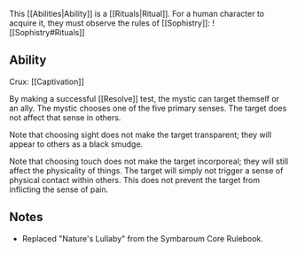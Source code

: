 This [[Abilities|Ability]] is a [[Rituals|Ritual]]. For a human character to acquire it, they must observe the rules of [[Sophistry]]:
![[Sophistry#Rituals]]
## Ability
Crux: [[Captivation]]

By making a successful [[Resolve]] test, the mystic can target themself or an ally. The mystic chooses one of the five primary senses. The target does not affect that sense in others.

Note that choosing sight does not make the target transparent; they will appear to others as a black smudge.

Note that choosing touch does not make the target incorporeal; they will still affect the physicality of things. The target will simply not trigger a sense of physical contact within others. This does not prevent the target from inflicting the sense of pain.
## Notes
* Replaced "Nature's Lullaby" from the Symbaroum Core Rulebook.